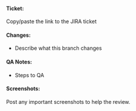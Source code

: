 #### Ticket:
Copy/paste the link to the JIRA ticket

#### Changes:
- Describe what this branch changes

#### QA Notes:
- Steps to QA

#### Screenshots:
Post any important screenshots to help the review.
